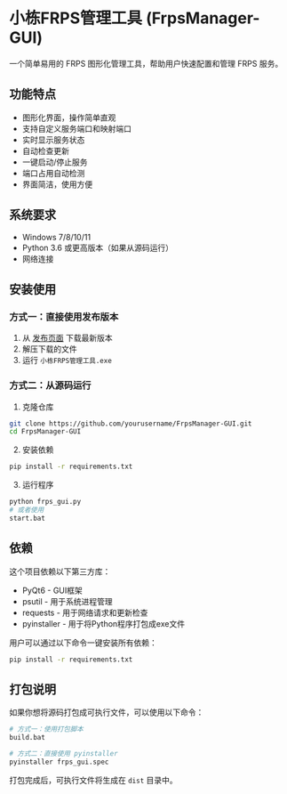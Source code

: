 # 小栋FRPS管理工具 (FrpsManager-GUI)

一个简单易用的 FRPS 图形化管理工具，帮助用户快速配置和管理 FRPS 服务。

## 功能特点

- 图形化界面，操作简单直观
- 支持自定义服务端口和映射端口
- 实时显示服务状态
- 自动检查更新
- 一键启动/停止服务
- 端口占用自动检测
- 界面简洁，使用方便

## 系统要求

- Windows 7/8/10/11
- Python 3.6 或更高版本（如果从源码运行）
- 网络连接

## 安装使用

### 方式一：直接使用发布版本

1. 从 [发布页面](https://blog.biekanle.com/software/1255.html) 下载最新版本
2. 解压下载的文件
3. 运行 `小栋FRPS管理工具.exe`

### 方式二：从源码运行

1. 克隆仓库
```bash
git clone https://github.com/yourusername/FrpsManager-GUI.git
cd FrpsManager-GUI
```

2. 安装依赖
```bash
pip install -r requirements.txt
```

3. 运行程序
```bash
python frps_gui.py
# 或者使用
start.bat
```

## 依赖

这个项目依赖以下第三方库：

- PyQt6 - GUI框架
- psutil - 用于系统进程管理
- requests - 用于网络请求和更新检查
- pyinstaller - 用于将Python程序打包成exe文件

用户可以通过以下命令一键安装所有依赖：

```bash
pip install -r requirements.txt
```

## 打包说明

如果你想将源码打包成可执行文件，可以使用以下命令：

```bash
# 方式一：使用打包脚本
build.bat

# 方式二：直接使用 pyinstaller
pyinstaller frps_gui.spec
```

打包完成后，可执行文件将生成在 `dist` 目录中。